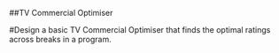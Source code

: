 ##TV Commercial Optimiser

#Design a basic TV Commercial Optimiser that finds the optimal ratings across breaks in a program.



